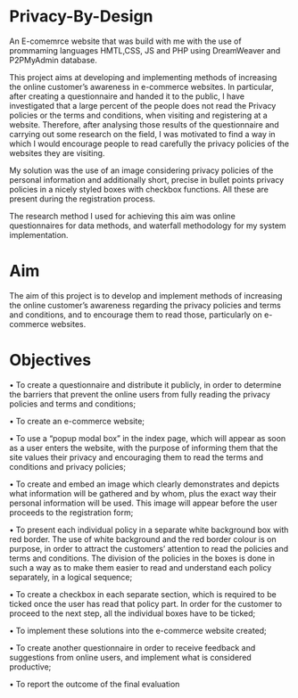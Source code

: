 # Privacy-By-Design

An E-comemrce website that was build with me with the use of prommaming languages HMTL,CSS, JS and PHP using DreamWeaver and P2PMyAdmin database.

This project aims at developing and implementing methods of increasing the online customer’s awareness in e-commerce websites. In particular, after creating a questionnaire and handed it to the public, I have investigated that a large percent of the people does not read the Privacy policies or the terms and conditions, when visiting and registering at a website. Therefore, after analysing those results of the questionnaire and carrying out some research on the field, I was motivated to find a way in which I would encourage people to read carefully the privacy policies of the websites they are visiting.

My solution was the use of an image considering privacy policies of the personal information and additionally short, precise in bullet points privacy policies in a nicely styled boxes with checkbox functions. All these are present during the registration process.

The research method I used for achieving this aim was online questionnaires for data methods, and waterfall methodology for my system implementation.

# Aim

The aim of this project is to develop and implement methods of increasing the online customer’s awareness regarding the privacy policies and terms and conditions, and to encourage them to read those, particularly on e-commerce websites.

# Objectives

• To create a questionnaire and distribute it publicly, in order to determine the barriers that prevent the online users from fully reading the privacy policies and terms and conditions;

• To create an e-commerce website;

• To use a “popup modal box” in the index page, which will appear as soon as a user enters the website, with the purpose of informing them that the site values their privacy and encouraging them to read the terms and conditions and privacy policies;

• To create and embed an image which clearly demonstrates and depicts what information will be gathered and by whom, plus the exact way their personal information will be used. This image will appear before the user proceeds to the registration form;

• To present each individual policy in a separate white background box with red border. The use of white background and the red border colour is on purpose, in order to attract the customers’ attention to read the policies and terms and conditions. The division of the policies in the boxes is done in such a way as to make them easier to read and understand each policy separately, in a logical sequence;

• To create a checkbox in each separate section, which is required to be ticked once the user has read that policy part. In order for the customer to proceed to the next step, all the individual boxes have to be ticked;

• To implement these solutions into the e-commerce website created;

• To create another questionnaire in order to receive feedback and suggestions from online users, and implement what is considered productive;

• To report the outcome of the final evaluation
